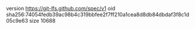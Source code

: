 version https://git-lfs.github.com/spec/v1
oid sha256:74054fedb39ac98b4c319bbfee2f7ff210a1cea8d8db84dbdaf3f8c1d05c9e63
size 10688
